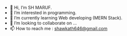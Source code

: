 - 👋 Hi, I’m SH MARUF.
- 👀 I’m interested in programming.
- 🌱 I’m currently learning Web developing (MERN Stack).
- 💞️ I’m looking to collaborate on ...
- 📫 How to reach me : shawkath646@gmail.com

<!---
shawkath646/shawkath646 is a ✨ special ✨ repository because its `README.md` (this file) appears on your GitHub profile.
You can click the Preview link to take a look at your changes.
--->
